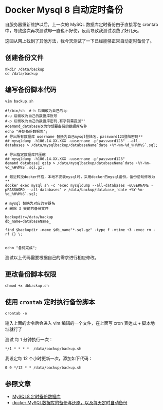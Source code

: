 # Docker Mysql 8 自动定时备份

自服务器重新维护以后，上一次的 MySQL 数据库定时备份由于直接写在 crontab 中，导致这次再次测试却一直也不好使，反而导致我测试浪费了好几天。

这回从网上找到了其他方法，我今天测试了一下已经能够正常自动定时备份了。

## 创建备份文件

```shell
mkdir /data/backup
cd /data/backup
```

## 编写备份脚本代码

```shell
vim backup.sh
```

```shell
#!/bin/sh  #-h 后面改为自己的ip
#-u 后面改为自己的数据库账号
#-p 后面改为自己的数据库密码,有字符需要加""
#demand_database改为你想要备份的数据库名称
echo "开始备份数据库";
# 导出所有数据库 username 替换为自己mysql登陆名，password123登陆密码**
## mysqldump -h106.14.XX.XXX -uusername -p"password123" --all-databases > /data/mysqlbackup/databaseName`date +%Y-%m-%d_%H%M%S`.sql;

# 导出指定数据库并压缩
## mysqldump -h106.14.XX.XXX -uusername -p"password123"  demand_database| gzip > /data/mysqlbackup/databaseName`date +%Y-%m-%d_%H%M%S`.sql.gz;

# 最近转投docker怀抱，本地不安装mysql时，采用docker的mysql备份，备份语句修改为**
docker exec mysql sh -c 'exec mysqldump --all-databases -uUSERNAME -pPASSWORD --all-databases' > /data/backup/database_`date +%Y-%m-%d_%H%M%S`.sql;

# mysql 替换为对应的容器名
# 删除 3 天前的备份文件

backupdir=/data/backup
db_name=databaseName_

find $backupdir -name $db_name"*.sql.gz" -type f -mtime +3 -exec rm -rf {} \;


echo "备份完成";
```

测试以上代码需要根据自己的需求进行相应修改。

## 更改备份脚本权限

```shell
chmod +x dbbackup.sh
```

## 使用 `crontab` 定时执行备份脚本

```shell
crontab -e
```

输入上面的命令后会进入 vim 编辑的一个文件，在上面写 cron 表达式 + 脚本地址就行了

测试 每 1 分钟执行一次：

```shell
*/1 * * * *  /data/backup/backup.sh
```

我设定每 12 个小时更新一次，添加如下代码：

```shell
0 0 */12 * * /data/backup/backup.sh
```

## 参照文章

- [MySQL8 定时备份数据库](https://www.scarletdrop.cn/archives/18)
- [docker MySQL数据库的备份与还原，以及每天定时自动备份](https://blog.csdn.net/weixin_52270081/article/details/123552094)
